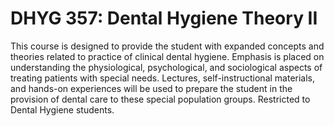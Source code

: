 # DHYG 357: Dental Hygiene Theory II

This course is designed to provide the student with expanded concepts and theories related to practice of clinical dental hygiene. Emphasis is placed on understanding the physiological, psychological, and sociological aspects of treating patients with special needs. Lectures, self-instructional materials, and hands-on experiences will be used to prepare the student in the provision of dental care to these special population groups. Restricted to Dental Hygiene students.